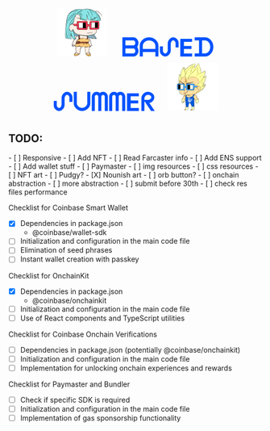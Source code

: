 <h1 align="center">
  <img src="./public/img/bulmita.png" alt="Bulmita" style="width: 100px; height: auto; margin-right: 20px;" />
  <a href="https://basedsummer.vercel.app/" style="color: #0052FF; font-size: 48px; text-decoration: none;"><strong>ᗷᗩᔑEᗪ ᔑᑌᗰᗰEᖇ</strong></a>
  <img src="./public/img/vgtbase.png" alt="VGT Base" style="width: 100px; height: auto; margin-left: 20px;" />
</h1>

<h2>TODO:</h2>
- [ ] Responsive
- [ ] Add NFT
- [ ] Read Farcaster info
- [ ] Add ENS support
- [ ] Add wallet stuff
- [ ] Paymaster
- [ ] img resources
- [ ] css resources
- [ ] NFT art
- [ ] Pudgy?
- [X] Nounish art
- [ ] orb button?
- [ ] onchain abstraction
- [ ] more abstraction
- [ ] submit before 30th
- [ ] check res files performance


Checklist for Coinbase Smart Wallet
- [x] Dependencies in package.json
  - @coinbase/wallet-sdk
- [ ] Initialization and configuration in the main code file
- [ ] Elimination of seed phrases
- [ ] Instant wallet creation with passkey

Checklist for OnchainKit
- [x] Dependencies in package.json
  - @coinbase/onchainkit
- [ ] Initialization and configuration in the main code file
- [ ] Use of React components and TypeScript utilities

Checklist for Coinbase Onchain Verifications
- [ ] Dependencies in package.json (potentially @coinbase/onchainkit)
- [ ] Initialization and configuration in the main code file
- [ ] Implementation for unlocking onchain experiences and rewards

Checklist for Paymaster and Bundler
- [ ] Check if specific SDK is required
- [ ] Initialization and configuration in the main code file
- [ ] Implementation of gas sponsorship functionality
